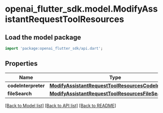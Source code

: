 # openai_flutter_sdk.model.ModifyAssistantRequestToolResources

## Load the model package
```dart
import 'package:openai_flutter_sdk/api.dart';
```

## Properties
Name | Type | Description | Notes
------------ | ------------- | ------------- | -------------
**codeInterpreter** | [**ModifyAssistantRequestToolResourcesCodeInterpreter**](ModifyAssistantRequestToolResourcesCodeInterpreter.md) |  | [optional] 
**fileSearch** | [**ModifyAssistantRequestToolResourcesFileSearch**](ModifyAssistantRequestToolResourcesFileSearch.md) |  | [optional] 

[[Back to Model list]](../README.md#documentation-for-models) [[Back to API list]](../README.md#documentation-for-api-endpoints) [[Back to README]](../README.md)


